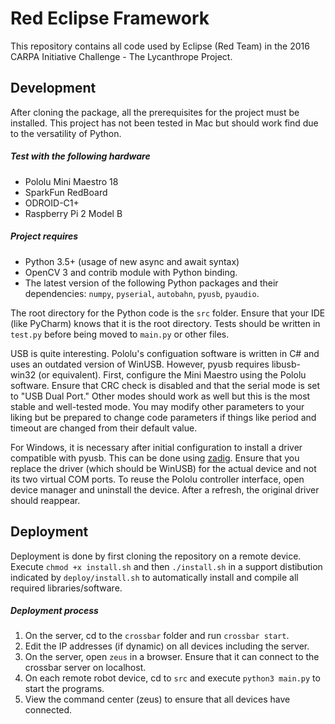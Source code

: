 # Red Eclipse Framework

This repository contains all code used by Eclipse (Red Team) in the 2016 CARPA Initiative Challenge - The Lycanthrope Project.

## Development

After cloning the package, all the prerequisites for the project must be installed. This project has not been tested in Mac but should work find due to the versatility of Python.

##### Test with the following hardware
- Pololu Mini Maestro 18
- SparkFun RedBoard
- ODROID-C1+
- Raspberry Pi 2 Model B

##### Project requires
- Python 3.5+ (usage of new async and await syntax)
- OpenCV 3 and contrib module with Python binding.
- The latest version of the following Python packages and their dependencies: `numpy`, `pyserial`, `autobahn`, `pyusb`, `pyaudio`.

The root directory for the Python code is the `src` folder. Ensure that your IDE (like PyCharm) knows that it is the root directory. Tests should be written in `test.py` before being moved to `main.py` or other files.

USB is quite interesting. Pololu's configuation software is written in C# and uses an outdated version of WinUSB. However, pyusb requires libusb-win32 (or equivalent). First, configure the Mini Maestro using the Pololu software. Ensure that CRC check is disabled and that the serial mode is set to "USB Dual Port." Other modes should work as well but this is the most stable and well-tested mode. You may modify other parameters to your liking but be prepared to change code parameters if things like period and timeout are changed from their default value.

For Windows, it is necessary after initial configuration to install a driver compatible with pyusb. This can be done using [zadig](http://zadig.akeo.ie/). Ensure that you replace the driver (which should be WinUSB) for the actual device and not its two virtual COM ports. To reuse the Pololu controller interface, open device manager and uninstall the device. After a refresh, the original driver should reappear. 

## Deployment

Deployment is done by first cloning the repository on a remote device. Execute `chmod +x install.sh` and then `./install.sh` in a support distibution indicated by `deploy/install.sh` to automatically install and compile all required libraries/software.

##### Deployment process
1. On the server, cd to the `crossbar` folder and run `crossbar start`.
2. Edit the IP addresses (if dynamic) on all devices including the server.
3. On the server, open `zeus` in a browser. Ensure that it can connect to the crossbar server on localhost.
4. On each remote robot device, cd to `src` and execute `python3 main.py` to start the programs.
5. View the command center (zeus) to ensure that all devices have connected.
